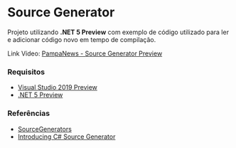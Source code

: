 # Source Generator

Projeto utilizando **.NET 5 Preview** com exemplo de código utilizado para ler e adicionar código novo em tempo de compilação.

Link Vídeo: [PampaNews - Source Generator Preview](https://www.youtube.com/watch?v=E80r_14Gk3I)

### Requisitos
* [Visual Studio 2019 Preview]( https://visualstudio.microsoft.com/pt-br/vs/preview/)
* [.NET 5 Preview]( https://dotnet.microsoft.com/download/dotnet/5.0)

### Referências
* [SourceGenerators](https://github.com/dotnet/roslyn-sdk/tree/master/samples/CSharp/SourceGenerators)
* [Introducing C# Source Generator](https://devblogs.microsoft.com/dotnet/introducing-c-source-generators/)
